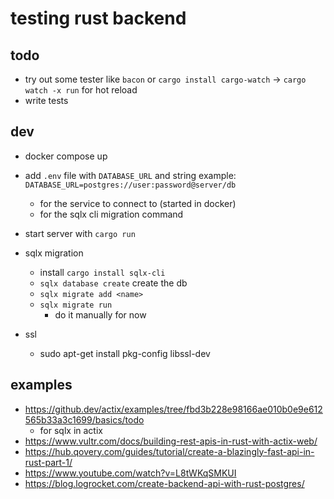 # testing rust backend

## todo
- try out some tester like `bacon` or `cargo install cargo-watch` -> `cargo watch -x run` for hot reload
- write tests

## dev
- docker compose up
- add `.env` file with `DATABASE_URL` and string example: `DATABASE_URL=postgres://user:password@server/db`
  - for the service to connect to (started in docker)
  - for the sqlx cli migration command
- start server with `cargo run`

- sqlx migration
  - install `cargo install sqlx-cli`
  - `sqlx database create` create the db
  - `sqlx migrate add <name>`
  - `sqlx migrate run`
    - do it manually for now

- ssl
  - sudo apt-get install pkg-config libssl-dev

## examples
- https://github.dev/actix/examples/tree/fbd3b228e98166ae010b0e9e612565b33a3c1699/basics/todo
  - for sqlx in actix
- https://www.vultr.com/docs/building-rest-apis-in-rust-with-actix-web/
- https://hub.qovery.com/guides/tutorial/create-a-blazingly-fast-api-in-rust-part-1/
- https://www.youtube.com/watch?v=L8tWKqSMKUI
- https://blog.logrocket.com/create-backend-api-with-rust-postgres/
